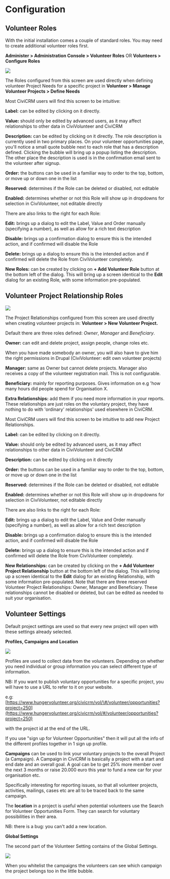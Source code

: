 # Configuration

## Volunteer Roles

With the initial installation comes a couple of standard roles. You may
need to create additional volunteer roles first.

**Administer > Administration Console > Volunteer Roles** OR
**Volunteers > Configure Roles**

![](/images/manual_html_47d8ad6cfe81e7e7.png)

The Roles configured from this screen are used directly when defining
volunteer Project Needs for a specific project in **Volunteer > Manage
Volunteer Projects > Define Needs**

Most CiviCRM users will find this screen to be intuitive:

**Label:** can be edited by clicking on it directly.

**Value:** should only be edited by advanced users, as it may affect
relationships to other data in CiviVolunteer and CiviCRM

**Description:** can be edited by clicking on it directly. The role
description is currently used in two primary places. On your volunteer
opportunities page, you'll notice a small quote bubble next to each role
that has a description defined. Clicking the bubble will bring up a
popup listing the description. The other place the description is used
is in the confirmation email sent to the volunteer after signup.

**Order:** the buttons can be used in a familiar way to order to the
top, bottom, or move up or down one in the list

**Reserved:** determines if the Role can be deleted or disabled, not
editable

**Enabled:** determines whether or not this Role will show up in
dropdowns for selection in CiviVolunteer, not editable directly

There are also links to the right for each Role:

**Edit:** brings up a dialog to edit the Label, Value and Order manually
(specifying a number), as well as allow for a rich text description

**Disable:** brings up a confirmation dialog to ensure this is the
intended action, and if confirmed will disable the Role

**Delete:** brings up a dialog to ensure this is the intended action and
if confirmed will delete the Role from CiviVolunteer completely.

**New Roles:** can be created by clicking on **+ Add Volunteer Role**
button at the bottom left of the dialog. This will bring up a screen
identical to the **Edit** dialog for an existing Role, with some
information pre-populated.

## Volunteer Project Relationship Roles

![](/images/manual_html_f24ebb4256385745.png)

The Project Relationships configured from this screen are used directly
when creating volunteer projects in: **Volunteer > New Volunteer
Project.**

Default there are three roles defined: *Owner*, *Manager* and
*Beneficiary*.

**Owner:** can edit and delete project, assign people, change roles etc.

When you have made somebody an owner, you will also have to give him the
right permissions in Drupal (CiviVolunteer: edit own volunteer projects)

**Manager:** same as Owner but cannot delete projects. Manager also
receives a copy of the volunteer registration mail. This is not
configurable.

**Beneficiary:** mainly for reporting purposes. Gives information on e.g
'how many hours did people spend for Organisation X.

**Extra Relationships:** add them if you need more information in your
reports. These relationships are just roles on the voluntary project,
they have nothing to do with 'ordinary' relationships' used elsewhere in
CiviCRM.

Most CiviCRM users will find this screen to be intuitive to add new
Project Relationships.

**Label:** can be edited by clicking on it directly.

**Value:** should only be edited by advanced users, as it may affect
relationships to other data in CiviVolunteer and CiviCRM

**Description:** can be edited by clicking on it directly

**Order:** the buttons can be used in a familiar way to order to the
top, bottom, or move up or down one in the list

**Reserved:** determines if the Role can be deleted or disabled, not
editable

**Enabled:** determines whether or not this Role will show up in
dropdowns for selection in CiviVolunteer, not editable directly

There are also links to the right for each Role:

**Edit:** brings up a dialog to edit the Label, Value and Order manually
(specifying a number), as well as allow for a rich text description

**Disable:** brings up a confirmation dialog to ensure this is the
intended action, and if confirmed will disable the Role

**Delete:** brings up a dialog to ensure this is the intended action and
if confirmed will delete the Role from CiviVolunteer completely.

**New Relationships:** can be created by clicking on the **+ Add
Volunteer Project Relationship** button at the bottom left of the
dialog. This will bring up a screen identical to the **Edit** dialog for
an existing Relationship, with some information pre-populated. Note that
there are three reserved Volunteer Project Relationships: Owner, Manager
and Beneficiary. These relationships cannot be disabled or deleted, but
can be edited as needed to suit your organisation.

## Volunteer Settings

Default project settings are used so that every new project will open
with these settings already selected.

**Profiles, Campaigns and Location**

![](/images/manual_html_2a41854d06b790f3.png)

Profiles are used to collect data from the volunteers. Depending on
whether you need individual or group information you can select
different type of information.

NB: If you want to publish voluntary opportunities for a specific
project, you will have to use a URL to refer to it on your website.

e.g:
[https://www.hungervolunteer.org/civicrm/vol/\#/volunteer/opportunities?project=250](https://www.hungervolunteer.org/civicrm/vol/#/volunteer/opportunities?project=250)

with the project id at the end of the URL.

If you use "sign up for Volunteer Opportunities" then it will put all
the info of the different profiles together in 1 sign up profile.

**Campaigns** can be used to link your voluntary projects to the overall
Project (a Campaign). A Campaign in CiviCRM is basically a project with
a start and end date and an overall goal. A goal can be to get 25% more
member over the next 3 months or raise 20.000 euro this year to fund a
new car for your organisation etc.

Specifically interesting for reporting issues, so that all volunteer
projects, activities, mailings, cases etc are all to be traced back to
the same campaign.

The **location** in a project is useful when potential volunteers use
the Search for Volunteer Opportunities Form. They can search for
voluntary possibilities in their area.

NB: there is a bug: you can't add a new location.

**Global Settings**

The second part of the Volunteer Setting contains of the Global
Settings.

![](/images/manual_html_8a6da19065792c27.png)

When you whitelist the campaigns the volunteers can see which campaign
the project belongs too in the little bubble.

